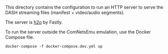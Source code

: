 This directory contains the configuration to run an HTTP server to serve the DASH streaming files (manifest + video/audio segments).

The server is [h2o](https://github.com/h2o/h2o) by Fastly.

To run the server outside the ComNetsEmu emulation, use the Docker Compose file.

```shell
docker-compose -f docker-compose.dev.yml up
```
